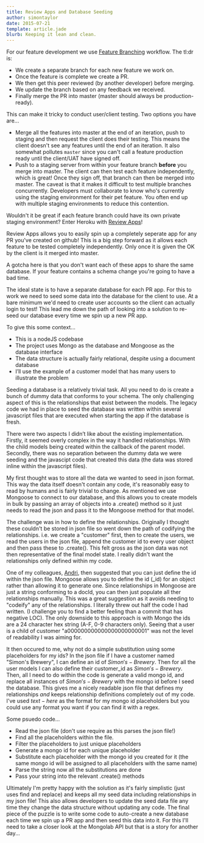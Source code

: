 ```yaml
---
title: Review Apps and Database Seeding
author: simontaylor
date: 2015-07-21
template: article.jade
blurb: Keeping it lean and clean.
---
```


For our feature development we use [Feature Branching](https://www.atlassian.com/git/tutorials/comparing-workflows/feature-branch-workflow) workflow. The tl:dr is:

* We create a separate branch for each new feature we work on. 
* Once the feature is complete we create a PR.
* We then get this peer reviewed (by another developer) before merging.
* We update the branch based on any feedback we received.
* Finally merge the PR into master (master should always be production-ready).

This can make it tricky to conduct user/client testing. Two options you have are...

* Merge all the features into master at the end of an iteration, push to staging and then request the client does their testing. This means the client doesn't see any features until the end of an iteration. It also somewhat pollutes `master` since you can't call a feature production ready until the client/UAT have signed off.
* Push to a staging server from within your feature branch **before** you merge into master. The client can then test each feature independently, which is great! Once they sign off, that branch can then be merged into master. The caveat is that it makes it difficult to test multiple branches concurrently. Developers must collaborate to know who's currently using the staging environment for their pet feature. You often end up with multiple staging environments to reduce this contention.

Wouldn't it be great if each feature branch could have its own private staging environment? Enter Heroku with [Review Apps](https://devcenter.heroku.com/articles/github-integration-review-apps)!

Review Apps allows you to easily spin up a completely seperate app for any PR you've created on github! This is a big step forward as it allows each feature to be tested completely independently. Only once it is given the OK by the client is it merged into master.

A gotcha here is that you don't want each of these apps to share the same database. If your feature contains a schema change you're going to have a bad time.

The ideal state is to have a separate database for each PR app. For this to work we need to seed some data into the database for the client to use. At a bare minimum we'd need to create user accounts so the client can actually login to test! This lead me down the path of looking into a solution to re-seed our database every time we spin up a new PR app.

To give this some context...

* This is a nodeJS codebase
* The project uses Mongo as the database and Mongoose as the database interface
* The data structure is actually fairly relational, despite using a document database
* I’ll use the example of a customer model that has many users to illustrate the problem

Seeding a database is a relatively trivial task. All you need to do is create a bunch of dummy data that conforms to your schema. The only challenging aspect of this is the relationships that exist between the models. The legacy code we had in place to seed the database was written within several javascript files that are executed when starting the app if the database is fresh.

There were two aspects I didn’t like about the existing implementation. Firstly, it seemed overly complex in the way it handled relationships. With the child models being created within the callback of the parent model. Secondly, there was no separation between the dummy data we were seeding and the javascipt code that created this data (the data was stored inline within the javascript files).

My first thought was to store all the data we wanted to seed in json format. This way the data itself doesn't contain any code, it's reasonably easy to read by humans and is fairly trivial to change. As mentioned we use Mongoose to connect to our database, and this allows you to create models in bulk by passing an array of objects into a .create() method so it just needs to read the json and pass it to the Mongoose method for that model.

The challenge was in how to define the relationships. Originally I thought these couldn't be stored in json file so went down the path of codifying the relationships. i.e. we create a "customer" first, then to create the users, we read the users in the json file, append the customer id to every user object and then pass these to .create(). This felt gross as the json data was not then representative of the final model state. I really didn't want the relationships only defined within my code.

One of my colleagues, [Andri](https://github.com/moll), then suggested that you can just define the id within the json file. Mongoose allows you to define the id (_id) for an object rather than allowing it to generate one. Since relationships in Mongoose are just a string conforming to a docId, you can then just populate all ther relationships manually. This was a great suggestion as it avoids needing to "codeify" any of the relationships. I literally threw out half the code I had written. (I challenge you to find a better feeling than a commit that has negative LOC). The only downside to this approach is with Mongo the ids are a 24 character hex string (A-F, 0-9 characters only). Seeing that a user is a child of customer "a000000000000000000000001" was not the level of readability I was aiming for.

It then occured to me, why not do a simple substitution using some placeholders for my ids? In the json file if I have a customer named "Simon's Brewery", I can define an id of $Simon's-Brewery$. Then for all the user models I can also define their customer_id as $Simon's-Brewery$. Then, all I need to do within the code is generate a valid mongo id, and replace all instances of $Simon's-Brewery$ with the mongo id before I seed the database. This gives me a nicely readable json file that defines my relationships _and_ keeps relationship definitions completely out of my code. I've used $text-here$ as the format for my mongo id placeholders but you could use any format you want if you can find it with a regex.

Some psuedo code...

* Read the json file (don't use require as this parses the json file!)
* Find all the placeholders within the file.
* Filter the placeholders to just unique placeholders
* Generate a mongo id for each unique placeholder
* Substitute each placeholder with the mongo id you created for it (the same mongo id will be assigned to all placeholders with the same name)
* Parse the string now all the substitutions are done
* Pass your string into the relevant .create() methods

Ultimately I'm pretty happy with the solution as it's fairly simplistic (just uses find and replace) and keeps all my seed data including relationships in my json file! This also allows developers to update the seed data file any time they change the data structure without updating any code. The final piece of the puzzle is to write some code to auto-create a new database each time we spin up a PR app and then seed this data into it. For this I'll need to take a closer look at the Mongolab API but that is a story for another day...
